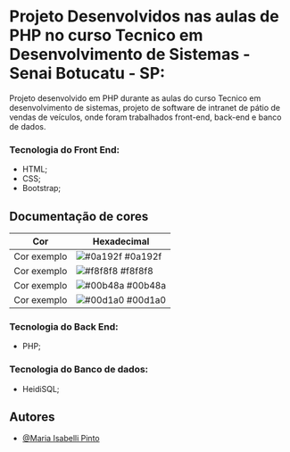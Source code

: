 
# Projeto Desenvolvidos nas aulas de PHP no curso Tecnico em Desenvolvimento de Sistemas - Senai Botucatu - SP:

Projeto desenvolvido em PHP durante as aulas do curso Tecnico em desenvolvimento de sistemas, projeto de software de intranet de pátio de vendas de veículos, onde foram trabalhados front-end, back-end e banco de dados. 

### Tecnologia do Front End:
* HTML;
* CSS;
* Bootstrap;

## Documentação de cores
| Cor               | Hexadecimal                                                |
| ----------------- | ---------------------------------------------------------------- |
| Cor exemplo       | ![#0a192f](https://via.placeholder.com/10/0a192f?text=+) #0a192f |
| Cor exemplo       | ![#f8f8f8](https://via.placeholder.com/10/f8f8f8?text=+) #f8f8f8 |
| Cor exemplo       | ![#00b48a](https://via.placeholder.com/10/00b48a?text=+) #00b48a |
| Cor exemplo       | ![#00d1a0](https://via.placeholder.com/10/00b48a?text=+) #00d1a0 |

### Tecnologia do Back End:
* PHP;

### Tecnologia do Banco de dados:
* HeidiSQL;


## Autores

- [@Maria Isabelli Pinto](https://www.github.com/bugs.dat)



